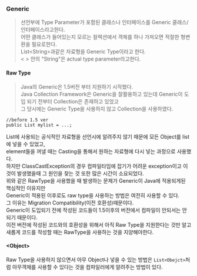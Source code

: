 ### Generic
> 선언부에 Type Parameter가 포함된 클래스나 인터페이스를 Generic 클래스/인터페이스라고한다.  
> 어떤 클래스가 들어있는지 모르는 컬렉션에서 객체를 하나 가져오면 적절한 형변환을 필요로한다.    
> List\<String\>과같은 자료형을 Generic Type이라고 한다.   
> \< \> 안의 "String"은 actual type parameter라고한다.  

#### Raw Type
> Java의 Generic은 1.5버전 부터 지원하기 시작했다.   
> Java Collection Framework은 Generic을 잘활용하고 있는데 Generic이 도입 되기 전부터 Collection은 존재하고 있었고   
> 그 당시에는 Generic Type을 사용하지 않고 Collection을 사용하였다.  
```
//before 1.5 ver
public List mylist = ...;
``` 
List에 사용되는 공식적인 자료형을 선언시에 알려주지 않기 때문에 모든 Object를 list에 넣을 수 있었고,   
element들을 꺼낼 때는 Casting을 통해서 원하는 자료형에 다시 넣는 과정으로 사용했다.   
하지만 ClassCastException의 경우 컴파일타임에 잡기가 어려운 exception이고 이 것이 발생했을때 그 원인을 찾는 것 또한
많은 시간이 소요되었다.   
위와 같은 RawType을 사용했을 때 발생하는 문제가 Generic이 Java에 적용되게된 핵심적인 이유지만   
Generic이 적용된 이후로도 raw type을 사용하는 방법은 여전히 사용할 수 있다.   
그 이유는 Migration Compatibility(이전 호환성)때문이다.   
Generic이 도입되기 전에 작성된 코드들이 1.5이후의 버전에서 컴파일이 안되서는 안되기 때문이다.   
이전 버전에 작성된 코드와의 호환성을 위해서 아직 Raw Type을 지원한다는 것만 알고 새롭게 코드를 작성할 때는 RawType을 사용하는 것을 지양해야한다.   

#### \<Object\>   

Raw Type을 사용하지 않으면서 아무 Object나 넣을 수 있는 방법은 ```List<Obejct>```처럼 아무객체를 사용할 수 있다는 것을 컴파일러에게 알려주는 방법이 있다.   
